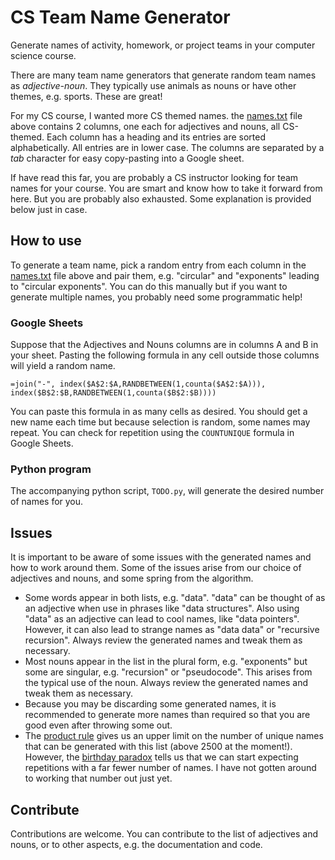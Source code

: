 # CS Team Name Generator

Generate names of activity, homework, or project teams in your computer science course.

There are many team name generators that generate random team names as _adjective-noun_. They typically use animals as nouns or have other themes, e.g. sports. These are great!

For my CS course, I wanted more CS themed names. the [names.txt](names.txt) file above contains 2 columns, one each for adjectives and nouns, all CS-themed. Each column has a heading and its entries are sorted alphabetically. All entries are in lower case. The columns are separated by a _tab_ character for easy copy-pasting into a Google sheet.

If have read this far, you are probably a CS instructor looking for team names for your course. You are smart and know how to take it forward from here. But you are probably also exhausted. Some explanation is provided below just in case.

## How to use

To generate a team name, pick a random entry from each column in the [names.txt](names.txt) file above and pair them, e.g. "circular" and "exponents" leading to "circular exponents". You can do this manually but if you want to generate multiple names, you probably need some programmatic help!

### Google Sheets

Suppose that the Adjectives and Nouns columns are in columns A and B in your sheet. Pasting the following formula in any cell outside those columns will yield a random name.
```
=join("-", index($A$2:$A,RANDBETWEEN(1,counta($A$2:$A))), index($B$2:$B,RANDBETWEEN(1,counta($B$2:$B))))
```
You can paste this formula in as many cells as desired. You should get a new name each time but because selection is random, some names may repeat. You can check for repetition using the `COUNTUNIQUE` formula in Google Sheets.

### Python program

The accompanying python script, `TODO.py`, will generate the desired number of names for you.

## Issues
It is important to be aware of some issues with the generated names and how to work around them. Some of the issues arise from our choice of adjectives and nouns, and some spring from the algorithm.

- Some words appear in both lists, e.g. "data". "data" can be thought of as an adjective when use in phrases like "data structures". Also using "data" as an adjective can lead to cool names, like "data pointers". However, it can also lead to strange names as "data data" or "recursive recursion". Always review the generated names and tweak them as necessary.
- Most nouns appear in the list in the plural form, e.g. "exponents" but some are singular, e.g. "recursion" or "pseudocode". This arises from the typical use of the noun. Always review the generated names and tweak them as necessary.
- Because you may be discarding some generated names, it is recommended to generate more names than required so that you are good even after throwing some out.
- The [product rule](https://en.wikipedia.org/wiki/Rule_of_product) gives us an upper limit on the number of unique names that can be generated with this list (above 2500 at the moment!). However, the [birthday paradox](https://en.wikipedia.org/wiki/Birthday_problem) tells us that we can start expecting repetitions with a far fewer number of names. I have not gotten around to working that number out just yet.

## Contribute
Contributions are welcome. You can contribute to the list of adjectives and nouns, or to other aspects, e.g. the documentation and code.
